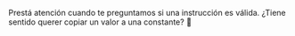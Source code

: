Prestá atención cuando te preguntamos si una instrucción es válida. ¿Tiene sentido querer copiar un valor a una constante? :thought_balloon: